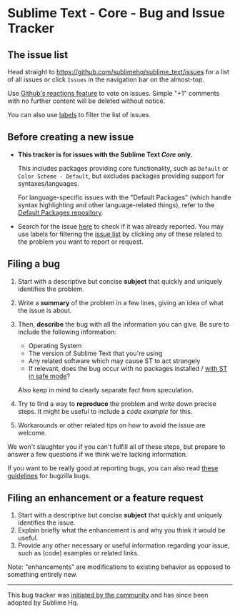 # Sublime Text - Core - Bug and Issue Tracker

## The issue list

Head straight to https://github.com/sublimehq/sublime_text/issues for a list of all issues or click `Issues` in the navigation bar on the almost-top.

Use [Github's reactions feature](https://github.com/blog/2119-add-reactions-to-pull-requests-issues-and-comments) to vote on issues.
Simple "+1" comments with no further content will be deleted without notice.

You can also use [labels](https://github.com/sublimehq/sublime_text/labels) to filter the list of issues.

## Before creating a new issue

* **This tracker is for issues with the Sublime Text *Core* only.**

    This includes packages providing core functionality, such as `Default` or `Color Scheme - Default`, but excludes packages providing support for syntaxes/languages.
    
    For language-specific issues with the "Default Packages" (which handle syntax highlighting and other language-related things), refer to the [Default Packages repository](https://github.com/sublimehq/Packages).

* Search for the issue [here](https://github.com/sublimehq/sublime_text/search?q=&type=Issues) to check if it was already reported. You may use labels for filtering the [issue list](https://github.com/sublimehq/sublime_text/issues) by clicking any of these related to the problem you want to report or request.

## Filing a bug

1.  Start with a descriptive but concise **subject** that quickly and uniquely identifies the problem.
1.  Write a **summary** of the problem in a few lines, giving an idea of what the issue is about.
1.  Then, **describe** the bug with all the information you can give.
    Be sure to include the following information:
    * Operating System
    * The version of Sublime Text that you're using
    * Any related software which may cause ST to act strangely
    * If relevant, does the bug occur with no packages installed / [with ST in safe mode](https://www.sublimetext.com/docs/safe_mode.html)?

    Also keep in mind to clearly separate fact from speculation.
1.  Try to find a way to **reproduce** the problem and write down precise steps. It might be useful to include a *code example* for this.
1.  Workarounds or other related tips on how to avoid the issue are welcome.

We won't slaughter you if you can't fulfill all of these steps, but prepare to answer a few questions if we think we're lacking information.

If you want to be really good at reporting bugs, you can also read [these guidelines](https://bugzilla.mozilla.org/page.cgi?id=bug-writing.html) for bugzilla bugs.

## Filing an enhancement or a feature request

1.  Start with a descriptive but concise **subject** that quickly and uniquely identifies the issue.
1.  Explain briefly what the enhancement is and why you think it would be useful.
1.  Provide any other necessary or useful information regarding your issue, such as (code) examples or related links.

Note: "enhancements" are modifications to existing behavior as opposed to something entirely new.

---

This bug tracker was [initiated by the community](http://web.archive.org/web/20150524043750/https://www.sublimetext.com/forum/viewtopic.php?f=2&t=12095)
and has since been adopted by Sublime Hq.
